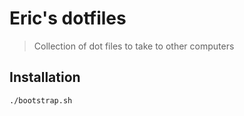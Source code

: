 # Eric's dotfiles

> Collection of dot files to take to other computers

## Installation

```sh
./bootstrap.sh
```

